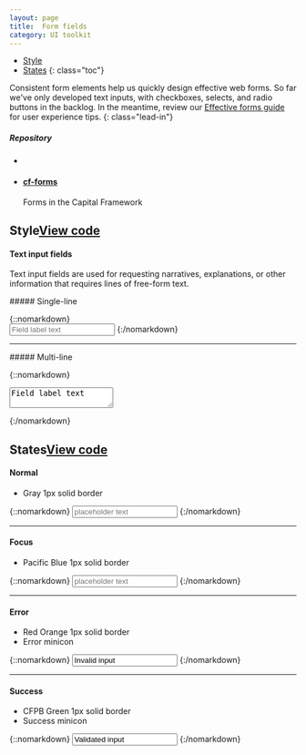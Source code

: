 ```yaml
---
layout: page
title:  Form fields
category: UI toolkit
---
```


- [Style](#style)
- [States](#states)
{: class="toc"}

<div class="content-50 content-first">

Consistent form elements help us quickly design effective web forms. So far we've only developed text inputs, with checkboxes, selects, and radio buttons in the backlog. In the meantime, review our <a href="http://cfpb.github.io/design-manual/guides/effective-forms.html">Effective forms guide</a> for user experience tips. 
{: class="lead-in"}

</div>

<div class="content-50 content-last">
  <h5 class="repo-list-header">Repository</h5>
  <ul class="repo-list">
    <li>
      <span class="cf-icon cf-icon-github"></span>
    </li>
    <li>
      <a href="https://github.com/cfpb/cf-forms"><h4>cf-forms</h4></a>
      <p>Forms in the Capital Framework</p>
    </li>
  </ul>
</div>   

<h2 id="style">Style<span class="cf-code-link"><a href="http://cfpb.github.io/cf-forms/docs/">View code <span class="cf-icon cf-icon-external-link"></span></a></span></h2>

<div class="content-33 content-first">

#### Text input fields

Text input fields are used for requesting narratives, explanations, or other information that requires lines of free-form text.

</div>

<div class="content-67 content-last">

<div class="content-33 content-first">
##### Single-line
</div>

<div class="content-67 content-last">

{::nomarkdown}  
<input placeholder="Field label text" type="text">
{:/nomarkdown}

</div> 

---

<div class="content-33 content-first">
##### Multi-line
</div>

<div class="content-67 content-last">

{::nomarkdown}  
<textarea>Field label text</textarea>
{:/nomarkdown}

</div> 

</div> 

<h2 id="states">States<span class="cf-code-link"><a href="http://cfpb.github.io/cf-forms/docs/">View code <span class="cf-icon cf-icon-external-link"></span></a></span></h2>

<div class="content-33 content-first">

#### Normal

* Gray 1px solid border

</div>

<div class="content-67 content-last">

{::nomarkdown} 
<input placeholder="placeholder text" type="text">
{:/nomarkdown}

</div> 

---

<div class="content-33 content-first">

#### Focus

* Pacific Blue 1px solid border

</div>

<div class="content-67 content-last">

{::nomarkdown} 
<input class="focus" placeholder="placeholder text" type="text">
{:/nomarkdown}

</div> 

---

<div class="content-33 content-first">

#### Error

* Red Orange 1px solid border
* Error minicon

</div>

<div class="content-67 content-last">

{::nomarkdown} 
<input class="error" type="text" value="Invalid input">
<span class="cf-icon cf-icon-delete-round cf-form_input-icon" role="alert"></span>
{:/nomarkdown}

</div> 

---

<div class="content-33 content-first">

#### Success

* CFPB Green 1px solid border
* Success minicon

</div>

<div class="content-67 content-last">

{::nomarkdown} 
<input class="success" type="text" value="Validated input">
<span class="cf-icon cf-icon-approved-round cf-form_input-icon"></span>
{:/nomarkdown}

</div> 

<!-- <h2 id="variations">Variations<span class="cf-code-link"><a href="http://cfpb.github.io/cf-forms/docs/">View code <span class="cf-icon cf-icon-external-link"></span></a></span></h2> -->
